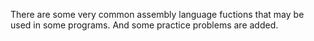 There are some very common assembly language fuctions that may be used in some programs.
And some practice problems are added.
